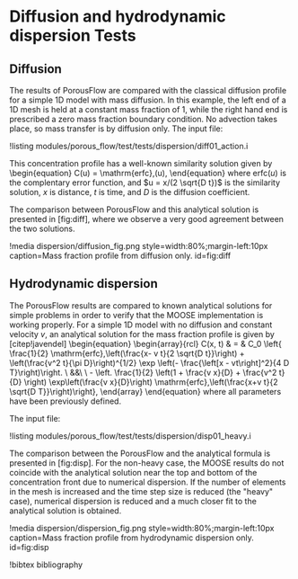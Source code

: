 # Diffusion and hydrodynamic dispersion Tests

## Diffusion

The results of PorousFlow are compared with the classical diffusion profile
for a simple 1D model with mass diffusion. In this example, the left end of a 1D mesh is held at a constant mass fraction of 1, while the right hand end is
prescribed a zero mass fraction boundary condition. No advection takes place, so
mass transfer is by diffusion only. The input file:

!listing modules/porous_flow/test/tests/dispersion/diff01_action.i

This concentration profile has a well-known similarity solution given by
\begin{equation}
C(u) = \mathrm{erfc}\,(u),
\end{equation}
where $\mathrm{erfc}(u)$ is the complentary error function, and $u = x/(2 \sqrt{D t})$ is the
similarity solution, $x$ is distance, $t$ is time, and $D$ is the diffusion coefficient.

The comparison between PorousFlow and this analytical solution is presented in [fig:diff], where we observe a very good agreement between the two solutions.

!media dispersion/diffusion_fig.png style=width:80%;margin-left:10px caption=Mass fraction profile from diffusion only. id=fig:diff

## Hydrodynamic dispersion

The PorousFlow results are compared to known analytical solutions for simple problems in order to verify that the MOOSE implementation is working properly. For a simple 1D model with no diffusion and constant velocity $v$, an analytical solution for the mass fraction profile is given by [citep!javendel]
\begin{equation}
\begin{array}{rcl}
C(x, t) & = & C_0 \left\{ \frac{1}{2} \mathrm{erfc}\,\left(\frac{x- v t}{2 \sqrt{D t}}\right) + \left(\frac{v^2 t}{\pi D}\right)^{1/2}
\exp \left(- \frac{\left[x - vt\right]^2}{4 D T}\right)\right.  \\
&&\ \  - \left. \frac{1}{2} \left(1 + \frac{v x}{D} + \frac{v^2 t}{D} \right) \exp\left(\frac{v x}{D}\right) \mathrm{erfc}\,\left(\frac{x+v t}{2 \sqrt{D T}}\right)\right\},
\end{array}
\end{equation}
where all parameters have been previously defined.

The input file:

!listing modules/porous_flow/test/tests/dispersion/disp01_heavy.i

The comparison between the PorousFlow and the analytical formula is presented in [fig:disp].  For the non-heavy case, the MOOSE results do not coincide with the analytical solution near the top and bottom of the concentration front due to numerical dispersion. If the number of elements in the mesh is increased and the time step size is reduced (the "heavy" case), numerical dispersion is reduced and a much closer fit to the analytical solution is obtained.

!media dispersion/dispersion_fig.png style=width:80%;margin-left:10px caption=Mass fraction profile from hydrodynamic dispersion only. id=fig:disp

!bibtex bibliography
